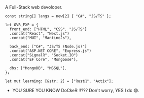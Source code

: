 A Full-Stack web devoloper.

```
const string[] langs = new[2] { "C#", "JS/TS" };

let OVR_EXP = {
  front_end: ["HTML", "CSS", "JS/TS"]
  .concat("React", "Next.js")
  .concat("MUI", "MantineJs"),
  
  back_end: ["C#", "JS/TS (Node.js)"]
  .concat("ASP.NET CORE", "Express.js")
  .concat("SignalR", "Socket.IO")
  .concat("EF Core", "Mongoose"),
  
  dbs: ["MongoDB", "MSSQL"],
};

let mut learning: [&str; 2] = ["Rust🦀", "Actix"];
```

- YOU SURE YOU KNOW DoCkeR !!???
Don't worry, YES I do 😅.
 
